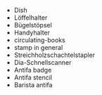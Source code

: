 * Dish
* Löffelhalter
* Bügelstöpsel
* Handyhalter
* circulating-books
* stamp in general
* Streichholzschachtelstapler
* Dia-Schnellscanner
* Antifa badge
* Antifa stencil
* Barista antifa
